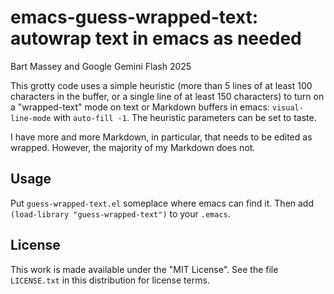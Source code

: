 # emacs-guess-wrapped-text: autowrap text in emacs as needed
Bart Massey and Google Gemini Flash 2025

This grotty code uses a simple heuristic (more than 5 lines
of at least 100 characters in the buffer, or a single line
of at least 150 characters) to turn on a "wrapped-text" mode
on text or Markdown buffers in emacs: `visual-line-mode`
with `auto-fill -1`. The heuristic parameters can be set to
taste.

I have more and more Markdown, in particular, that needs to
be edited as wrapped. However, the majority of my Markdown
does not.

## Usage

Put `guess-wrapped-text.el` someplace where emacs can find
it. Then add `(load-library "guess-wrapped-text")` to your
`.emacs`.

## License

This work is made available under the "MIT License". See the
file `LICENSE.txt` in this distribution for license terms.
